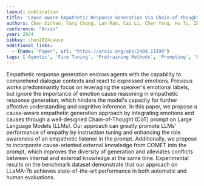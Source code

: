 ```yaml
---
layout: publication
title: 'Cause-aware Empathetic Response Generation Via Chain-of-thought Fine-tuning'
authors: Chen Xinhao, Yang Chong, Lan Man, Cai Li, Chen Yang, Hu Tu, Zhuang Xinlin, Zhou Aimin
conference: "Arxiv"
year: 2024
bibkey: chen2024cause
additional_links:
  - {name: "Paper", url: "https://arxiv.org/abs/2408.11599"}
tags: ['Agentic', 'Fine Tuning', 'Pretraining Methods', 'Prompting', 'RAG', 'Training Techniques']
---
```

Empathetic response generation endows agents with the capability to comprehend dialogue contexts and react to expressed emotions. Previous works predominantly focus on leveraging the speaker's emotional labels, but ignore the importance of emotion cause reasoning in empathetic response generation, which hinders the model's capacity for further affective understanding and cognitive inference. In this paper, we propose a cause-aware empathetic generation approach by integrating emotions and causes through a well-designed Chain-of-Thought (CoT) prompt on Large Language Models (LLMs). Our approach can greatly promote LLMs' performance of empathy by instruction tuning and enhancing the role awareness of an empathetic listener in the prompt. Additionally, we propose to incorporate cause-oriented external knowledge from COMET into the prompt, which improves the diversity of generation and alleviates conflicts between internal and external knowledge at the same time. Experimental results on the benchmark dataset demonstrate that our approach on LLaMA-7b achieves state-of-the-art performance in both automatic and human evaluations.
